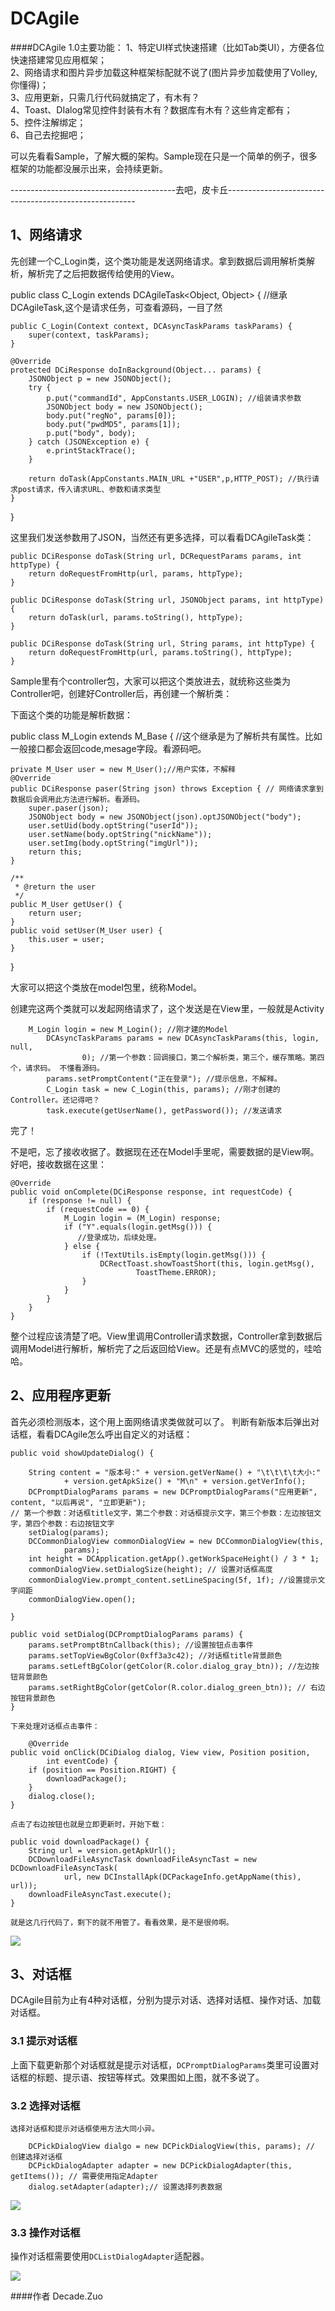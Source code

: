 DCAgile
=======
####DCAgile 1.0主要功能：
1、特定UI样式快速搭建（比如Tab类UI），方便各位快速搭建常见应用框架；<br>
2、网络请求和图片异步加载这种框架标配就不说了(图片异步加载使用了Volley,你懂得)；<br>
3、应用更新，只需几行代码就搞定了，有木有？<br>
4、Toast、DIalog常见控件封装有木有？数据库有木有？这些肯定都有；<br>
5、控件注解绑定；<br>
6、自己去挖掘吧；<br>

可以先看看Sample，了解大概的架构。Sample现在只是一个简单的例子，很多框架的功能都没展示出来，会持续更新。

-----------------------------------------去吧，皮卡丘-------------------------------------------------------

## 1、网络请求

先创建一个C_Login类，这个类功能是发送网络请求。拿到数据后调用解析类解析，解析完了之后把数据传给使用的View。

public class C_Login extends DCAgileTask<Object, Object> { //继承 DCAgileTask,这个是请求任务，可查看源码，一目了然

	public C_Login(Context context, DCAsyncTaskParams taskParams) {
		super(context, taskParams);
	}

	@Override
	protected DCiResponse doInBackground(Object... params) {
		JSONObject p = new JSONObject(); 
		try {
			p.put("commandId", AppConstants.USER_LOGIN); //组装请求参数
			JSONObject body = new JSONObject();
			body.put("regNo", params[0]);
			body.put("pwdMD5", params[1]);
			p.put("body", body);
		} catch (JSONException e) {
			e.printStackTrace();
		}
		
		return doTask(AppConstants.MAIN_URL +"USER",p,HTTP_POST); //执行请求post请求，传入请求URL、参数和请求类型
	}

}

这里我们发送参数用了JSON，当然还有更多选择，可以看看DCAgileTask类：

	public DCiResponse doTask(String url, DCRequestParams params, int httpType) {
		return doRequestFromHttp(url, params, httpType);
	}
	
	public DCiResponse doTask(String url, JSONObject params, int httpType) {
		return doTask(url, params.toString(), httpType);
	}
	
	public DCiResponse doTask(String url, String params, int httpType) {
		return doRequestFromHttp(url, params.toString(), httpType);
	}
	
Sample里有个controller包，大家可以把这个类放进去，就统称这些类为Controller吧，创建好Controller后，再创建一个解析类：


下面这个类的功能是解析数据：

public class M_Login extends M_Base { //这个继承是为了解析共有属性。比如一般接口都会返回code,mesage字段。看源码吧。

	private M_User user = new M_User();//用户实体，不解释
	@Override
	public DCiResponse paser(String json) throws Exception { // 网络请求拿到数据后会调用此方法进行解析。看源码。
		super.paser(json);
		JSONObject body = new JSONObject(json).optJSONObject("body");
		user.setUid(body.optString("userId"));
		user.setName(body.optString("nickName"));
		user.setImg(body.optString("imgUrl"));
		return this;
	}
	
	/**
	 * @return the user
	 */
	public M_User getUser() {
		return user;
	}
	public void setUser(M_User user) {
		this.user = user;
	}
}

大家可以把这个类放在model包里，统称Model。

创建完这两个类就可以发起网络请求了，这个发送是在View里，一般就是Activity

		M_Login login = new M_Login(); //刚才建的Model
			DCAsyncTaskParams params = new DCAsyncTaskParams(this, login, null,
					0); //第一个参数：回调接口，第二个解析类，第三个，缓存策略。第四个，请求码。 不懂看源码。
			params.setPromptContent("正在登录"); //提示信息，不解释。
			C_Login task = new C_Login(this, params); //刚才创建的Controller。还记得吧？
			task.execute(getUserName(), getPassword()); //发送请求
			
完了！


不是吧，忘了接收收据了。数据现在还在Model手里呢，需要数据的是View啊。好吧，接收数据在这里：

	@Override
	public void onComplete(DCiResponse response, int requestCode) {
		if (response != null) {
			if (requestCode == 0) {
				M_Login login = (M_Login) response;
				if ("Y".equals(login.getMsg())) {
                   //登录成功，后续处理。
				} else {
					if (!TextUtils.isEmpty(login.getMsg())) {
						DCRectToast.showToastShort(this, login.getMsg(),
								ToastTheme.ERROR);
					}
				}
			} 
		}
	}

整个过程应该清楚了吧。View里调用Controller请求数据，Controller拿到数据后调用Model进行解析，解析完了之后返回给View。还是有点MVC的感觉的，哇哈哈。


## 2、应用程序更新

 首先必须检测版本，这个用上面网络请求类做就可以了。
 判断有新版本后弹出对话框，看看DCAgile怎么呼出自定义的对话框：
 
 	public void showUpdateDialog() {

		String content = "版本号:" + version.getVerName() + "\t\t\t\t大小:"
				+ version.getApkSize() + "M\n" + version.getVerInfo();
		DCPromptDialogParams params = new DCPromptDialogParams("应用更新", content, "以后再说", "立即更新");
	// 第一个参数：对话框title文字，第二个参数：对话框提示文字，第三个参数：左边按钮文字，第四个参数：右边按钮文字
		setDialog(params); 
		DCCommonDialogView commonDialogView = new DCCommonDialogView(this,
				params); 
		int height = DCApplication.getApp().getWorkSpaceHeight() / 3 * 1;
		commonDialogView.setDialogSize(height); // 设置对话框高度
		commonDialogView.prompt_content.setLineSpacing(5f, 1f); //设置提示文字间距
		commonDialogView.open(); 

	}

	public void setDialog(DCPromptDialogParams params) {
		params.setPromptBtnCallback(this); //设置按钮点击事件
		params.setTopViewBgColor(0xff3a3c42); //对话框title背景颜色
		params.setLeftBgColor(getColor(R.color.dialog_gray_btn)); //左边按钮背景颜色
		params.setRightBgColor(getColor(R.color.dialog_green_btn)); // 右边按钮背景颜色
	}
	
	下来处理对话框点击事件：
	
		@Override
	public void onClick(DCiDialog dialog, View view, Position position,
			int eventCode) {
		if (position == Position.RIGHT) {
			downloadPackage();
		}
		dialog.close();
	}
	
	点击了右边按钮也就是立即更新时，开始下载：
	
	public void downloadPackage() {
		String url = version.getApkUrl();
		DCDownloadFileAsyncTask downloadFileAsyncTast = new DCDownloadFileAsyncTask(
				url, new DCInstallApk(DCPackageInfo.getAppName(this), url));
		downloadFileAsyncTast.execute();
	}
	
	就是这几行代码了，剩下的就不用管了。看看效果，是不是很帅啊。
![](https://github.com/decadezuo/DCAgile/blob/master/Res/dcagile_dialog_sample.jpg)

##    3、对话框
   DCAgile目前为止有4种对话框，分别为提示对话、选择对话框、操作对话、加载对话框。
   
###   3.1 提示对话框
   上面下载更新那个对话框就是提示对话框，`DCPromptDialogParams`类里可设置对话框的标题、提示语、按钮等样式。效果图如上图，就不多说了。

###   3.2 选择对话框
    选择对话框和提示对话框使用方法大同小异。

		DCPickDialogView dialgo = new DCPickDialogView(this, params); // 创建选择对话框
		DCPickDialogAdapter adapter = new DCPickDialogAdapter(this, getItems()); // 需要使用指定Adapter
		dialog.setAdapter(adapter);// 设置选择列表数据

![](https://github.com/decadezuo/DCAgile/blob/master/Res/dcagile_pick_dialog.jpg)

###   3.3 操作对话框
操作对话框需要使用`DCListDialogAdapter`适配器。

![](https://github.com/decadezuo/DCAgile/blob/master/Res/dcagile_operation_dialog.jpg)      
      
   
####作者
 Decade.Zuo
